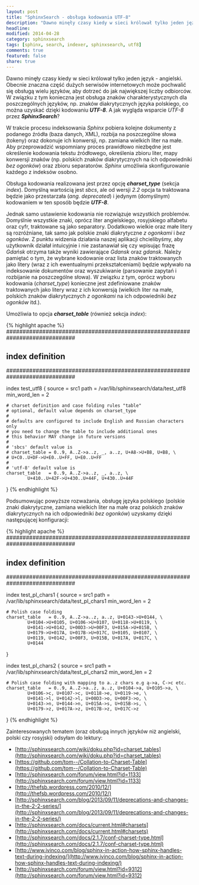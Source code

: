 ```yaml
---
layout: post
title: "SphinxSearch - obsługa kodowania UTF-8"
description: "Dawno minęły czasy kiedy w sieci królował tylko jeden język - angielski. Obecnie znaczna część dużych serwisów internetowych może pochwalić się obsługą wielu języków, aby dotrzeć do jak największej liczby odbiorców. W związku z tym konieczna jest obsługa znaków charakterystycznych dla poszczególnych języków, np. znaków diakrytycznych języka polskiego..."
headline: 
modified: 2014-04-28
category: sphinxsearch
tags: [sphinx, search, indexer, sphinxsearch, utf8]
comments: true
featured: false
share: true
---
```


Dawno minęły czasy kiedy w sieci królował tylko jeden język - angielski. Obecnie znaczna część dużych serwisów internetowych może pochwalić się obsługą wielu języków, aby dotrzeć do jak największej liczby odbiorców. W związku z tym konieczna jest obsługa znaków charakterystycznych dla poszczególnych języków, np. znaków diakrytycznych języka polskiego, co można uzyskać dzięki kodowaniu ***UTF-8***. A jak wygląda wsparcie *UTF-8* przez ***SphinxSearch***?

W trakcie procesu indeksowania *Sphinx* pobiera kolejne dokumenty z podanego źródła (baza danych, XML), rozbija na poszczególne słowa (tokeny) oraz dokonuje ich konwersji, np. zamiana wielkich liter na małe. Aby przeprowadzić wspomniany proces prawidłowo niezbędne jest określenie kodowania tekstu źródłowego, określenia zbioru liter, mapy konwersji znaków (np. polskich znaków diakrytycznych na ich odpowiedniki *bez ogonków*) oraz zbioru separatorów. *Sphinx* umożliwia skonfigurowanie każdego z indeksów osobno.

Obsługa kodowania realizowana jest przez opcję ***charset_type*** (sekcja *index*). Domyślną wartością jest *sbcs*, ale od wersji *2.2* opcja ta traktowana będzie jako przestarzała (*ang. deprecated*) i jedynym (domyślnym) kodowaniem w ten sposób będzie ***UTF-8***.

Jednak samo ustawienie kodowania nie rozwiązuje wszystkich problemów. Domyślnie wszystkie znaki, oprócz liter angielskiego, rosyjskiego alfabetu oraz cyfr, traktowane są jako separatory. Dodatkowo wielkie oraz małe litery są rozróżniane, tak samo jak polskie znaki diakrytyczne *z ogonkami* i *bez ogonków*. Z punktu widzenia działania naszej aplikacji chcielibyśmy, aby użytkownik działał intuicyjnie i nie zastanawiał się czy wpisując frazę *Gdańsk* otrzyma także wyniki zawierające *Gdansk* oraz *gdansk*. Należy pamiętać o tym, że wybrane kodowanie oraz lista znaków traktowanych jako litery (wraz z ich ewentualnymi przekształceniami) będzie wpływało na indeksowanie dokumentów oraz wyszukiwanie (parsowanie zapytań i rozbijanie na poszczególne słowa). W związku z tym, oprócz wyboru kodowania (*charset_type*) konieczne jest zdefiniowane znaków traktowanych jako litery wraz z ich konwersją (wielkich liter na małe, polskich znaków diakrytycznych *z ogonkami* na ich odpowiedniki *bez ogonków* itd.).

Umożliwia to opcja ***charset_table*** (również sekcja *index*):

{% highlight apache %}
#############################################################################
## index definition
#############################################################################

index test_utf8
{
	source 		= src1
	path 		= /var/lib/sphinxsearch/data/test_utf8
	min_word_len 	= 2
 
	# charset definition and case folding rules "table"
	# optional, default value depends on charset_type
	#
	# defaults are configured to include English and Russian characters only
	# you need to change the table to include additional ones
	# this behavior MAY change in future versions
	#
	# 'sbcs' default value is
	# charset_table = 0..9, A..Z->a..z, _, a..z, U+A8->U+B8, U+B8, \
	# U+C0..U+DF->U+E0..U+FF, U+E0..U+FF
	#
	# 'utf-8' default value is
	charset_table 	= 0..9, A..Z->a..z, _, a..z, \
			U+410..U+42F->U+430..U+44F, U+430..U+44F
}
{% endhighlight %}

Podsumowując powyższe rozważania, obsługę języka polskiego (polskie znaki diakrytyczne, zamiana wielkich liter na małe oraz polskich znaków diakrytycznych na ich odpowiedniki *bez ogonków*) uzyskamy dzięki następującej konfiguracji:

{% highlight apache %}
#############################################################################
## index definition
#############################################################################
 
index test_pl_chars1
{
	source 		= src1
	path 		= /var/lib/sphinxsearch/data/test_pl_chars1
	min_word_len 	= 2
 
	# Polish case folding
	charset_table 	= 0..9, A..Z->a..z, a..z, U+0143->U+0144, \
			U+0104->U+0105, U+0106->U+0107, U+0118->U+0119, \
			U+0141->U+0142, U+00D3->U+00F3, U+015A->U+015B, \
			U+0179->U+017A, U+017B->U+017C, U+0105, U+0107, \
			U+0119, U+0142, U+00F3, U+015B, U+017A, U+017C, \
			U+0144
}
 
index test_pl_chars2
{
	source 		= src1
	path 		= /var/lib/sphinxsearch/data/test_pl_chars2
	min_word_len 	= 2
 
	# Polish case folding with mapping to a..z chars e.g ą->a, Ć->c etc.
	charset_table 	= 0..9, A..Z->a..z, a..z, U+0104->a, U+0105->a, \
			U+0106->c, U+0107->c, U+0118->e, U+0119->e, \
			U+0141->l, U+0142->l, U+00D3->o, U+00F3->o, \
			U+0143->n, U+0144->n, U+015A->s, U+015B->s, \
			U+0179->z, U+017A->z, U+017B->z, U+017C->z
}
{% endhighlight %}

Zainteresowanych tematem (oraz obsługą innych języków niż angielski, polski czy rosyjski) odsyłam do lektury:

* [http://sphinxsearch.com/wiki/doku.php?id=charset_tables](http://sphinxsearch.com/wiki/doku.php?id=charset_tables)
* [https://github.com/tom--/Collation-to-Charset-Table](https://github.com/tom--/Collation-to-Charset-Table)
* [http://sphinxsearch.com/forum/view.html?id=1133](http://sphinxsearch.com/forum/view.html?id=1133)
* [http://thefsb.wordpress.com/2010/12/](http://thefsb.wordpress.com/2010/12/)
* [http://sphinxsearch.com/blog/2013/09/11/deprecations-and-changes-in-the-2-2-series/](http://sphinxsearch.com/blog/2013/09/11/deprecations-and-changes-in-the-2-2-series/)
* [http://sphinxsearch.com/docs/current.html#charsets](http://sphinxsearch.com/docs/current.html#charsets)
* [http://sphinxsearch.com/docs/2.1.7/conf-charset-type.html](http://sphinxsearch.com/docs/2.1.7/conf-charset-type.html)
* [http://www.ivinco.com/blog/sphinx-in-action-how-sphinx-handles-text-during-indexing/](http://www.ivinco.com/blog/sphinx-in-action-how-sphinx-handles-text-during-indexing/)
* [http://sphinxsearch.com/forum/view.html?id=9312](http://sphinxsearch.com/forum/view.html?id=9312)


